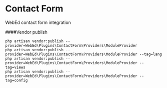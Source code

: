 # Contact Form
WebEd contact form integration

####Vendor publish
```
php artisan vendor:publish --provider=WebEd\Plugins\ContactForm\Providers\ModuleProvider
php artisan vendor:publish --provider=WebEd\Plugins\ContactForm\Providers\ModuleProvider --tag=lang
php artisan vendor:publish --provider=WebEd\Plugins\ContactForm\Providers\ModuleProvider --tag=views
php artisan vendor:publish --provider=WebEd\Plugins\ContactForm\Providers\ModuleProvider --tag=config
```

